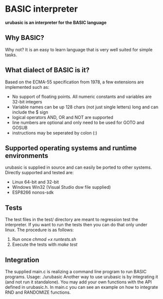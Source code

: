 # BASIC interpreter

**urubasic is an interpreter for the BASIC language**

## Why BASIC?

Why not? It is an easy to learn language that is very well suited for simple tasks.

## What dialect of BASIC is it?

Based on the ECMA-55 specification from 1978, a few extensions are implemented such as:
- No support of floating points. All numeric constants and variables are 32-bit integers
- Variable names can be up 128 chars (not just single letters) long and can include the $ sign
- logical operators AND, OR and NOT are supported
- line numbers are optional and only need to be used for GOTO and GOSUB
- instructions may be seperated by colon (:)

## Supported operating systems and runtime environments

urubasic is supplied in source and can easily be ported to other systems. Directly supported and tested are:
- Linux 64-bit and 32-bit
- Windows Win32 (Visual Studio dsw file supplied)
- ESP8266 nonos-sdk

## Tests

The test files in the test/ directory are meant to regression test the interpreter. If you want to run the tests then you can do that only under linux. The procedure is as follows: 
1) Run once *chmod +x runtests.sh*
2) Execute the tests with *make test*

## Integration

The supplied main.c is realizing a command line program to run BASIC programs. Usage: ./urubasic <filename>
Another way to use urubasic is by integrating it (and not run it standalone). You may add your own functions with the API defined in urubasic.h. In main.c you can see an example on how to integrate RND and RANDOMIZE functions.
